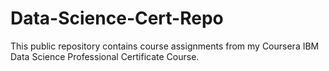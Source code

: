 # Data-Science-Cert-Repo

This public repository contains course assignments from my Coursera IBM Data Science Professional Certificate Course.
